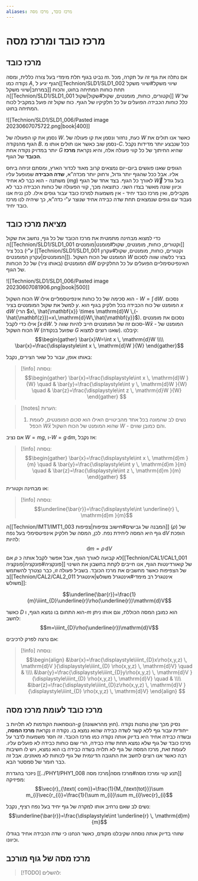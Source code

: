 ```yaml
---
aliases: מרכז כובד, מרכז מסה
---
```


# מרכז כובד ומרכז מסה

## מרכז כובד
נביט בגוף תלת מימדי בעל צורה כללית, ומסה $m$. אם נתלה את גוף זה על תקרה, מכל נקודה כמו $A$, הגוף יגיע ל[[Technion/SLD1/SLD1_002 שיווי משקל#שיווי משקל במרחב|שיווי משקל]] תחת כוחות המתיחה בחוט, והכוח ה[[Technion/SLD1/SLD1_001 וקטורים, כוחות, מומנטים, שקול#שקול|שקול]] $W$ של *כלל כוחות הכבידה* הפועלים על כל חלקיקיו של הגוף. כוח שקול זה פועל במקביל לכוח המתיחה בחוט.

![[Technion/SLD1/SLD1_006/Pasted image 20230607075722.png|book|400]]

נסמן את קו הפעולה של $W$. כעת, נחזור ונסמן את קו פעולה של $W$ כאשר אנו תולים את הגוף מהנקודה $B$. נסמן שוב כאשר אנו תולים אותו מ-$C$. ככל שנבצע יותר מדידות נקבל יותר במדויק נקודה אחת $G$ שהיא החיתוך של כל קווי פעולה אלה, והיא נקראת **מרכז הכובד** של הגוף.

הגופים שאנו פוגשים ביום-יום נמצאים קרוב מאוד לכדור הארץ, ומסתם זניחה ביחס אליו. אבל ככל שהגוף יותר גדול, ורחוק יותר מכדה"א, **שדה הכבידה** שמופעל עליו משתנה - הוא כבר לא אחיד ($mg$) לאורך כל הגוף. בצד אחד של הגוף $\vec{W}$ בעל גודל וכיוון שונה מאשר בצדו השני.
כתוצאה מכך, קווי הפעולה של כוחות הכבידה כבר לא מקבילים, ואין מרכז כובד יחיד - אין משמעות למרכז כובד עבור גופים אילו. לכן נניח אנו נעבוד עם גופים שנמצאים תחת שדה כבידה אחיד שנוצר ע"י כדה"א, כך שיהיה לנו מרכז כובד יחיד.

## מציאת מרכז כובד
כדי למצוא מבחינה מתמטית את מרכז הכובד של כל גוף, נחשב את שקול ה[[Technion/SLD1/SLD1_001 וקטורים, כוחות, מומנטים, שקול#מומנט|מומנטים]] בכל ציר (ע"י [[Technion/SLD1/SLD1_001 וקטורים, כוחות, מומנטים, שקול#עקרון המומנטים|עקרון המומנטים]]). המומנט של הכוח השקול $W$ בציר כלשהו שווה לסכום המומנטים (באותו ציר) של *כל* הכוחות $\mathrm{d}W$ האינפיטסימליים הפועלים על כל החלקיקים של הגוף.

![[Technion/SLD1/SLD1_006/Pasted image 20230607081906.png|book|500]]

הכוח השקול $W$ הוא סכימה של כל כוחות אינפיטסמליים אילו - $W=\int  \, \mathrm{d}W$. נסכום למשל את שקול המומנטים בציר $y$. המומנט של כוח הכבידה בכל חלקיק בגוף הוא $x\,\mathrm{d}W$ (הרי $x\, \hat{\mathbf{x}} \times \mathrm{d}W \,(-\hat{\mathbf{z}})=x\,\mathrm{d}W\,\hat{\mathbf{y}}$).
נסכום את מומנטים אילו כדי לקבל $\int x \, \mathrm{d}W$. סכום זה של המומנטים חייב להיות שווה ל-$W\bar{x}$ - המומנט של הכוח השקול $W$ (שפועל בנקודה $G$ שאנו רוצים למצוא). קיבלנו:
$$\begin{gather}
\bar{x}W=\int x \, \mathrm{d}W \\\\
\bar{x}=\frac{\displaystyle\int x \, \mathrm{d}W }{W} 
\end{gather}$$

באותו אופן, עבור כל שאר הצירים, נקבל:
>[!info] נוסחה: 
>$$\begin{gather}
\bar{x}=\frac{\displaystyle\int x \, \mathrm{d}W }{W} \quad & \bar{y}=\frac{\displaystyle\int y \, \mathrm{d}W }{W} \quad &  \bar{z}=\frac{\displaystyle\int z \, \mathrm{d}W }{W}
\end{gather} $$

>[!notes] הערות: 
 >1. נשים לב שהמונה בכל אחד מהביטויים האילו הוא *סכום המומנטים*, לעומת הכפל $W\bar{x}$ שהוא המומנט של הכוח השקול $W$ - והם כמובן שווים.

אם נציב $W=mg$, ו-$W=g\,\mathrm{d}m$, אז נקבל:
>[!info] נוסחה:
>$$\begin{gather}
\bar{x}=\frac{\displaystyle\int x \, \mathrm{d}m }{m} \quad & \bar{y}=\frac{\displaystyle\int y \, \mathrm{d}m }{m} \quad &  \bar{z}=\frac{\displaystyle\int z \, \mathrm{d}m }{m}
\end{gather} $$

או מבחינה וקטורית:
>[!info] נוסחה: 
>$$\underline{\bar{r}}=\frac{\displaystyle\int \underline{r} \, \mathrm{d}m }{m}$$

ה[[Technion/IMT1/IMT1_003 המבנה של גבישים#חישוב צפיפות|צפיפות]] ($\rho$) של גוף היא המסה ליחידת נפח. לכן, המסה של חלקיק אינפיטסימלי בעל נפח $\mathrm{d}V$ הופכת להיות:
$$\mathrm{d}m=\rho\, \mathrm{d}V$$
אם $\rho$ לא קבועה לאורך הגוף, אבל אפשר לקבל אותה כ[[Technion/CAL1/CAL1_001 פונקציה#פונקציה|פונקציה]] של קואורדינטות הגוף, אנו חייבים לקחת בחשבון את השינוי של הצפיפות כאשר מחשבים את מרכז הכובד. בשביל פעולה זו, כבר נצטרך להשתמש ב[[Technion/CAL2/CAL2_011 אינטגרל רב מימדי#אינטגרל משולש|אינטגרל משולש]]:

$$\underline{\bar{r}}=\frac{1}{m}\iiint_{D}\underline{r}\rho(\underline{r})\mathrm{d}V$$

כאשר $D$ הוא התחום בו נמצא הגוף, ו-$m$ הוא כמובן המסה הכוללת, וגם אותו ניתן לחשב:
$$m=\iiint_{D}\rho(\underline{r})\mathrm{d}V$$

אם נרצה לפרק לרכיבים:

>[!info] נוסחה:
 >$$\begin{align}
&\bar{x}=\frac{\displaystyle\iiint_{D}x\rho(x,y,z) \, \mathrm{d}V }{\displaystyle\iiint_{D} \rho(x,y,z) \, \mathrm{d}V} \quad & \\\\ &\bar{y}=\frac{\displaystyle\iiint_{D}y\rho(x,y,z) \, \mathrm{d}V }{\displaystyle\iiint_{D} \rho(x,y,z) \, \mathrm{d}V} \quad &  \\\\ &\bar{z}=\frac{\displaystyle\iiint_{D}z\rho(x,y,z) \, \mathrm{d}V }{\displaystyle\iiint_{D} \rho(x,y,z) \, \mathrm{d}V}
\end{align} $$

## מרכז כובד לעומת מרכז מסה

הנוסחאות הקודמות לא תלויות ב-$g$ (חוץ מהראשונה). נסיק מכך שהן נותנות נקודה ייחודית עבור גוף ללא קשר לשדה כבידה שהוא נמצא בו. נקודה זו נקראת **מרכז המסה**, ובשדה כבידה אחיד היא בדיוק אותה נקודה כמו מרכז הכובד.
זה חסר משמעות לדבר על מרכז כובד של גוף שלא נמצא תחת שדה כבידה, הרי שום כוחות כבידה לא פועלים עליו. לעומת זאת, מרכז המסה של גוף לא תלויה בשדה כבידה בו הוא נמצא, ויש לו חשיבות רבה כאשר אנו רוצים לחשב את התגובה הדינמית של גוף לכוחות לא מאוזנים. אבל זה כבר חומר של סמסטר הבא.

ניזכר בהגדרת [[../PHY1/PHY1_008 תנע קווי ומרכז מסה#מרכז מסה|מרכז מסה]] מפיזיקה:
$$\vec{r}_{\text{ com}}=\frac{1}{M_{\text{tot}}}\sum m_{i}\vec{r_{i}}=\frac{1}{\sum  m_{i}}\sum  m_{i}\vec{r}_{i}$$

נשים לב שאם נרחיב אותו למקרה של גוף יחיד בעל נפח רציף, נקבל:
$$\underline{\bar{r}}=\frac{\displaystyle\int \underline{r} \, \mathrm{d}m}{m}$$

שזוהי בדיוק אותה נוסחה שקיבלנו מקודם, כאשר הנחנו כי שדה הכבידה אחיד בגודלו וכיוונו.

## מרכז מסה של גוף מורכב
>[!TODO]  להשלים: 
 >